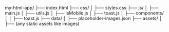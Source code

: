 my-html-app/
├── index.html
├── css/
│   ├── styles.css
├── js/
│   ├── main.js
│   ├── utils.js
│   ├── isMobile.js
│   ├── toast.js
│   ├── components/
│   │   ├── toast.js
├── data/
│   ├── placeholder-images.json
├── assets/
│   ├── (any static assets like images)